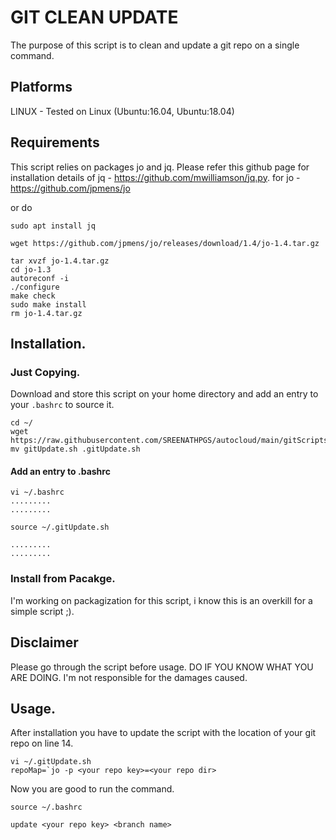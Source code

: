 # GIT CLEAN UPDATE
The purpose of this script is to clean and update a git repo on a single command.

## Platforms
 LINUX - Tested on Linux (Ubuntu:16.04, Ubuntu:18.04)

## Requirements
This script relies on packages jo and jq. 
Please refer this github page for installation details of jq - https://github.com/mwilliamson/jq.py.
for jo - https://github.com/jpmens/jo

or do

```
sudo apt install jq

wget https://github.com/jpmens/jo/releases/download/1.4/jo-1.4.tar.gz

tar xvzf jo-1.4.tar.gz
cd jo-1.3
autoreconf -i
./configure
make check
sudo make install
rm jo-1.4.tar.gz
```

## Installation.
### Just Copying.

Download and store this script on your home directory and add an entry to your ```.bashrc``` to source it.

```
cd ~/
wget https://raw.githubusercontent.com/SREENATHPGS/autocloud/main/gitScripts/gitUpdate.sh
mv gitUpdate.sh .gitUpdate.sh
```
#### Add an entry to .bashrc
```
vi ~/.bashrc
.........
.........

source ~/.gitUpdate.sh

.........
.........
```
### Install from Pacakge.
I'm working on packagization for this script, i know this is an overkill for a simple script ;).

## Disclaimer
Please go through the script before usage. DO IF YOU KNOW WHAT YOU ARE DOING. I'm not responsible for the damages caused.

## Usage.
After installation you have to update the script with the location of your git repo on line 14.

```
vi ~/.gitUpdate.sh 
repoMap=`jo -p <your repo key>=<your repo dir>
```
Now you are good to run the command.

```source ~/.bashrc```

```
update <your repo key> <branch name>
```
